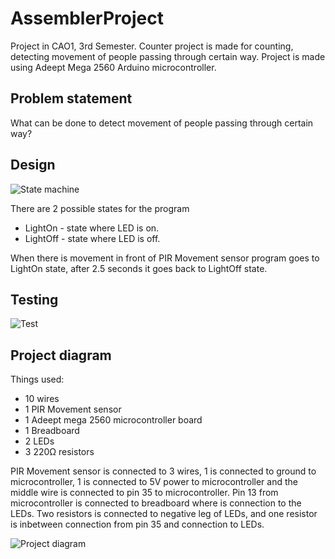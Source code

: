 # AssemblerProject
Project in CAO1, 3rd Semester. Counter project is made for counting, detecting movement of people passing through certain way.
Project is made using Adeept Mega 2560 Arduino microcontroller.
## Problem statement
What can be done to detect movement of people passing through certain way?
## Design
![State machine](https://raw.githubusercontent.com/gundarsv/asm-project/master/Diagrams/StateMachine.png)  
  
  
There are 2 possible states for the program  
* LightOn - state where LED is on.
* LightOff - state where LED is off.

[//]: # (Description of state)
When there is movement in front of PIR Movement sensor program goes to LightOn state, after 2.5 seconds it goes back to LightOff state.
## Testing
![Test](https://raw.githubusercontent.com/gundarsv/asm-project/master/Test/PIRTest.jpg)

## Project diagram  

Things used:
* 10 wires
* 1 PIR Movement sensor
* 1 Adeept mega 2560 microcontroller board
* 1 Breadboard
* 2 LEDs
* 3 220Ω resistors

[//]: # (Description of connections)
PIR Movement sensor is connected to 3 wires, 1 is connected to ground to microcontroller, 1 is connected to 5V power to microcontroller and the middle wire is connected to pin 35 to microcontroller. Pin 13 from microcontroller is connected to breadboard where is connection to the LEDs. Two resistors is connected to negative leg of LEDs, and one resistor is inbetween connection from pin 35 and connection to LEDs.

![Project diagram](https://raw.githubusercontent.com/gundarsv/asm-project/master/Diagrams/FullDiagram.png)  
